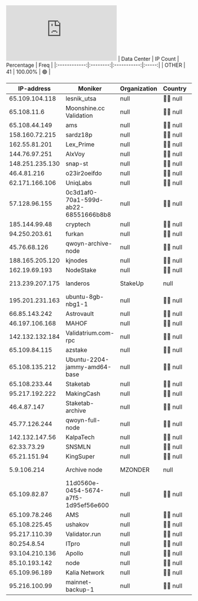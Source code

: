 ![Diagramm](https://github.com/obajay/StateSync-snapshots/blob/main/Projects/Qwoyn/1/README.md)
| Data Center | IP Count | Percentage | Freq |
|:------------:|:--------:|:-----------:|:-----:|
| OTHER | 41 | 100.00% | 🟢 |

<!-- START_TABLE -->
| IP-address | Moniker | Organization | Country | City |
|-------------|---------|---------------|---------|------|
| 65.109.104.118 | lesnik_utsa | null | 🏴‍☠️ null | null |
| 65.108.11.6 | Moonshine.cc Validation | null | 🏴‍☠️ null | null |
| 65.108.44.149 | ams | null | 🏴‍☠️ null | null |
| 158.160.72.215 | sardz18p | null | 🏴‍☠️ null | null |
| 162.55.81.201 | Lex_Prime | null | 🏴‍☠️ null | null |
| 144.76.97.251 | AlxVoy | null | 🏴‍☠️ null | null |
| 148.251.235.130 | snap-st | null | 🏴‍☠️ null | null |
| 46.4.81.216 | o23ir2oeifdo | null | 🏴‍☠️ null | null |
| 62.171.166.106 | UniqLabs | null | 🏴‍☠️ null | null |
| 57.128.96.155 | 0c3d1af0-70a1-599d-ab22-68551666b8b8 | null | 🏴‍☠️ null | null |
| 185.144.99.48 | cryptech | null | 🏴‍☠️ null | null |
| 94.250.203.61 | furkan | null | 🏴‍☠️ null | null |
| 45.76.68.126 | qwoyn-archive-node | null | 🏴‍☠️ null | null |
| 188.165.205.120 | kjnodes | null | 🏴‍☠️ null | null |
| 162.19.69.193 | NodeStake | null | 🏴‍☠️ null | null |
| 213.239.207.175 | landeros | StakeUp | null | 🏴‍☠️ null | null |
| 195.201.231.163 | ubuntu-8gb-nbg1-1 | null | 🏴‍☠️ null | null |
| 66.85.143.242 | Astrovault | null | 🏴‍☠️ null | null |
| 46.197.106.168 | MAHOF | null | 🏴‍☠️ null | null |
| 142.132.132.184 | Validatrium.com-rpc | null | 🏴‍☠️ null | null |
| 65.109.84.115 | azstake | null | 🏴‍☠️ null | null |
| 65.108.135.212 | Ubuntu-2204-jammy-amd64-base | null | 🏴‍☠️ null | null |
| 65.108.233.44 | Staketab | null | 🏴‍☠️ null | null |
| 95.217.192.222 | MakingCash | null | 🏴‍☠️ null | null |
| 46.4.87.147 | Staketab-archive | null | 🏴‍☠️ null | null |
| 45.77.126.244 | qwoyn-full-node | null | 🏴‍☠️ null | null |
| 142.132.147.56 | KalpaTech | null | 🏴‍☠️ null | null |
| 62.33.73.29 | SNSMLN | null | 🏴‍☠️ null | null |
| 65.21.151.94 | KingSuper | null | 🏴‍☠️ null | null |
| 5.9.106.214 | Archive node | MZONDER | null | 🏴‍☠️ null | null |
| 65.109.82.87 | 11d0560e-0454-5674-a7f5-1d95ef56e600 | null | 🏴‍☠️ null | null |
| 65.109.78.246 | AMS | null | 🏴‍☠️ null | null |
| 65.108.225.45 | ushakov | null | 🏴‍☠️ null | null |
| 95.217.110.39 | Validator.run | null | 🏴‍☠️ null | null |
| 80.254.8.54 | ITpro | null | 🏴‍☠️ null | null |
| 93.104.210.136 | Apollo | null | 🏴‍☠️ null | null |
| 85.10.193.142 | node | null | 🏴‍☠️ null | null |
| 65.109.96.189 | Kalia Network | null | 🏴‍☠️ null | null |
| 95.216.100.99 | mainnet-backup-1 | null | 🏴‍☠️ null | null |

<!-- END_TABLE -->